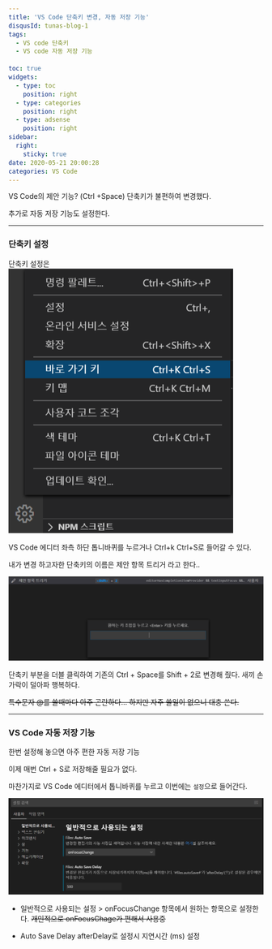 ```yaml
---
title: 'VS Code 단축키 변경, 자동 저장 기능'
disqusId: tunas-blog-1
tags:
  - VS code 단축키
  - VS code 자동 저장 기능

toc: true
widgets:
  - type: toc
    position: right
  - type: categories
    position: right
  - type: adsense
    position: right
sidebar:
  right:
    sticky: true
date: 2020-05-21 20:00:28
categories: VS Code
---
```


VS Code의 제안 기능? (Ctrl +Space) 단축키가 불편하여 변경했다.

추가로 자동 저장 기능도 설정한다.

<!-- more -->

------
### 단축키 설정

단축키 설정은 ![VS Code 단축키 설정](/images/단축키.png)

VS Code 에디터 좌측 하단 톱니바퀴를 누르거나 Ctrl+k Ctrl+S로 들어갈 수 있다.

내가 변경 하고자한 단축키의 이름은 제안 항목 트리거 라고 한다..

![제안 항목 트리거 단축키 변경](/images/제안항목트리거.png)


단축키 부분을 더블 클릭하여 기존의 Ctrl + Space를 Shift + 2로 변경해 줬다.
새끼 손가락이 덜아파 행복하다.

~~특수문자 @를 쓸때마다 아주 곤란하다... 하지만 자주 쓸일이 없으니 대충 쓴다.~~

------
### VS Code 자동 저장 기능

한번 설정해 놓으면 아주 편한 자동 저장 기능

이제 매번 Ctrl + S로 저장해줄 필요가 없다.

마찬가지로 VS Code 에디터에서 톱니바퀴를 누르고 이번에는 `설정`으로 들어간다.

![AutoSave](/images/autoSave.png)

* 일반적으로 사용되는 설정 > onFocusChange 항목에서 원하는 항목으로 설정한다.
 ~~개인적으로 onFocusChage가 편해서 사용중~~

* Auto Save Delay
  afterDelay로 설정시 지연시간 (ms) 설정